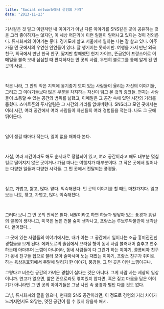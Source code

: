 ```yaml
---
title: "Social network에서 경험의 거리"
date: "2013-11-23"
---
```


기사같은 것 말고 이런저런 내 이야기가 아닌 다른 이야기를 SNS같은 곳에 공유하는 것을 그리 좋아하지는 않지만, 이 세상 어딘가에 이런 일들이 일어나고 있다는 것이 경외롭다. 류시화씨의 이야기는 좋다. 경기도에 살고 서울에서 일하는 나는 잘 살고 있나. 아주 가끔 먼 곳에서의 우연한 인연들이 있다. 잘 챙기지는 못하지만. 여행을 가서 만난 외국 친구, 외국에서 만난 한국 친구, 짧지만 함께했던 현지 가이드, 뜬금없이 프랑스어로 이메일을 불쑥 보내 심심할 때 편지하자는 먼 곳의 사람, 우연히 블로그를 통해 알게 된 먼 곳의 사람…

 

작은 나라, 그 안의 작은 지역에 옹기종기 모여 있는 사람들이 올리는 자신의 이야기들, 그리고 그 이야기들보다 많은 부분을 차지하는 자신이 읽고 본 것의 링크들. 편지는 사람들이 소통할 수 있는 공간의 범위를 넓혔고, 이메일은 그 공간 속에 있던 시간의 거리를 좁혔다. 스마트폰의 푸시알림은 그 시간의 거리를 없애버렸다. SNS라고 모인 곳에서는 여러 시간, 여러 공간에서 여러 사람들이 자신들의 여러 경험들을 적는다. 나도 그 곳에 뛰어든다.

 

일이 생길 때마다 적는다, 일이 없을 때마다 본다.

 

사실, 여러 시간이라도 해도 순서대로 정렬되어 있고, 여러 공간이라고 해도 대부분 몇십킬로 떨어지지 않은 곳이거나 가끔 떠나는 여행지가 대부분이다. 그 작은 곳에서 일어나는 다양한 일들과 다양한 시각들. 그 먼 곳에서 전달되는 풍경들.

 

잦고, 가볍고, 짧고, 많다. 옅다. 익숙해졌다. 먼 곳의 이야기를 할 때도 마찬가지다. 읽고 보는 나도, 잦고, 가볍고, 많다. 익숙해졌다.

 

그러다 보니 그 먼 곳의 인식은 옅다. 네팔이라고 하면 하늘과 맞닿아 있는 풍경과 흙길의 골목이 생각나고, 미국은 높은 건물 숲이 생각나고, 프랑스는 루브루박물관이 생각난다. 옅어졌다…

그 곳에 있는 사람들의 이야기에서는, 내가 아는 그 공간에서 일어나는 조금 흥미진진한 경험들을 보게 된다. 에콰도르의 술집에서 브라질 형이 동네 사람 불러내어 춤추고 연주하는데 아마추어 느낌이 아니더라, 동네 사람들이 다 그런가 하는 이야기, 콜롬비아 친구가 동네 친구들 집으로 불러 모아 술마시며 노는 재밌는 이야기, 프랑스 친구가 취미로 하는 육상동호회에서 주말에 달리기 한 이야기, 풍경들. 그 먼 곳은 이런 느낌이구나.

그렇다고 비슷한 공간의 가벼운 경험이 싫다는 것은 아니다. 그게 사람 사는 세상의 일상이니까. 연고가 없으면, 얇은 끈으로라도 엮여있지 않다면, 혹은 짙고 마음을 담은 이야기가 아니라면 그 먼 곳의 이야기들은 그냥 사진 속 풍경과 별반 다를 것도 없다.

그냥, 류시화씨의 글을 읽으니, 현재의 SNS 공간이라면, 이 정도로 경험의 거리 차이가 느껴지면서도 와닿는, 멋진 공간이 될 수 있지 않을까 해서.
